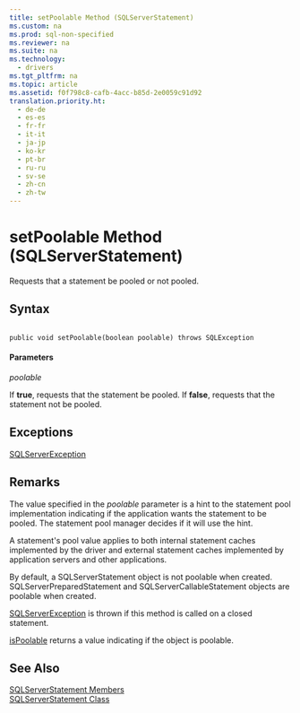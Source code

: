 ```yaml
---
title: setPoolable Method (SQLServerStatement)
ms.custom: na
ms.prod: sql-non-specified
ms.reviewer: na
ms.suite: na
ms.technology: 
  - drivers
ms.tgt_pltfrm: na
ms.topic: article
ms.assetid: f0f798c8-cafb-4acc-b85d-2e0059c91d92
translation.priority.ht: 
  - de-de
  - es-es
  - fr-fr
  - it-it
  - ja-jp
  - ko-kr
  - pt-br
  - ru-ru
  - sv-se
  - zh-cn
  - zh-tw
---
```

# setPoolable Method (SQLServerStatement)
  Requests that a statement be pooled or not pooled.  
  
## Syntax  
  
```  
  
public void setPoolable(boolean poolable) throws SQLException  
```  
  
#### Parameters  
 *poolable*  
  
 If **true**, requests that the statement be pooled. If **false**, requests that the statement not be pooled.  
  
## Exceptions  
 [SQLServerException](../content/SQLServerException-Class.md)  
  
## Remarks  
 The value specified in the *poolable* parameter is a hint to the statement pool implementation indicating if the application wants the statement to be pooled. The statement pool manager decides if it will use the hint.  
  
 A statement's pool value applies to both internal statement caches implemented by the driver and external statement caches implemented by application servers and other applications.  
  
 By default, a SQLServerStatement object is not poolable when created. SQLServerPreparedStatement and SQLServerCallableStatement objects are poolable when created.  
  
 [SQLServerException](../content/SQLServerException-Class.md) is thrown if this method is called on a closed statement.  
  
 [isPoolable](../content/isPoolable-Method--SQLServerStatement-.md) returns a value indicating if the object is poolable.  
  
## See Also  
 [SQLServerStatement Members](../content/SQLServerStatement-Members.md)   
 [SQLServerStatement Class](../content/SQLServerStatement-Class.md)  
  
  